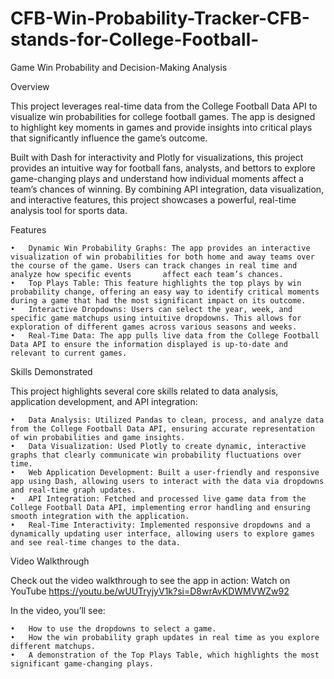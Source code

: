 # CFB-Win-Probability-Tracker-CFB-stands-for-College-Football-

Game Win Probability and Decision-Making Analysis

Overview

This project leverages real-time data from the College Football Data API to visualize win probabilities for college football games. The app is designed to highlight key moments in games and provide insights into critical plays that significantly influence the game’s outcome.

Built with Dash for interactivity and Plotly for visualizations, this project provides an intuitive way for football fans, analysts, and bettors to explore game-changing plays and understand how individual moments affect a team’s chances of winning. By combining API integration, data visualization, and interactive features, this project showcases a powerful, real-time analysis tool for sports data.

Features

	•	Dynamic Win Probability Graphs: The app provides an interactive visualization of win probabilities for both home and away teams over the course of the game. Users can track changes in real time and analyze how specific events 		affect each team’s chances.
	•	Top Plays Table: This feature highlights the top plays by win probability change, offering an easy way to identify critical moments during a game that had the most significant impact on its outcome.
	•	Interactive Dropdowns: Users can select the year, week, and specific game matchups using intuitive dropdowns. This allows for exploration of different games across various seasons and weeks.
	•	Real-Time Data: The app pulls live data from the College Football Data API to ensure the information displayed is up-to-date and relevant to current games.

Skills Demonstrated

This project highlights several core skills related to data analysis, application development, and API integration:

	•	Data Analysis: Utilized Pandas to clean, process, and analyze data from the College Football Data API, ensuring accurate representation of win probabilities and game insights.
	•	Data Visualization: Used Plotly to create dynamic, interactive graphs that clearly communicate win probability fluctuations over time.
	•	Web Application Development: Built a user-friendly and responsive app using Dash, allowing users to interact with the data via dropdowns and real-time graph updates.
	•	API Integration: Fetched and processed live game data from the College Football Data API, implementing error handling and ensuring smooth integration with the application.
	•	Real-Time Interactivity: Implemented responsive dropdowns and a dynamically updating user interface, allowing users to explore games and see real-time changes to the data.

Video Walkthrough

Check out the video walkthrough to see the app in action: Watch on YouTube https://youtu.be/wUUTryjyV1k?si=D8wrAvKDWMVWZw92

In the video, you’ll see:

	•	How to use the dropdowns to select a game.
	•	How the win probability graph updates in real time as you explore different matchups.
	•	A demonstration of the Top Plays Table, which highlights the most significant game-changing plays.
